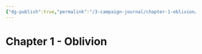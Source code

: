 ```yaml
---
{"dg-publish":true,"permalink":"/3-campaign-journal/chapter-1-oblivion/chapter-1-oblivion/","noteIcon":""}
---
```


# Chapter 1 - Oblivion

